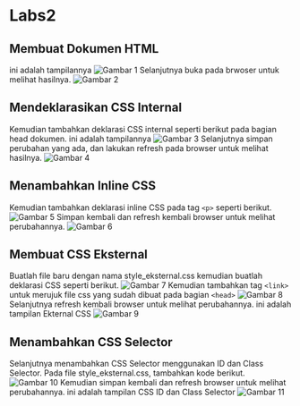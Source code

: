 # Labs2
## Membuat Dokumen HTML
ini adalah tampilannya 
![Gambar 1](ss/ss1.png)
Selanjutnya buka pada brwoser untuk melihat hasilnya.
![Gambar 2](ss/ss2.png)

## Mendeklarasikan CSS Internal
Kemudian tambahkan deklarasi CSS internal seperti berikut pada bagian head dokumen. ini adalah tampilannya 
![Gambar 3](ss/ss3.png)
Selanjutnya simpan perubahan yang ada, dan lakukan refresh pada browser untuk melihat hasilnya.
![Gambar 4](ss/ss4.png)

## Menambahkan Inline CSS
Kemudian tambahkan deklarasi inline CSS pada tag `<p>` seperti berikut.
![Gambar 5](ss/ss5.png)
Simpan kembali dan refresh kembali browser untuk melihat perubahannya.
![Gambar 6](ss/ss6.png)

## Membuat CSS Eksternal
Buatlah file baru dengan nama style_eksternal.css kemudian buatlah deklarasi CSS seperti berikut.
![Gambar 7](ss/ss7.png)
Kemudian tambahkan tag `<link>` untuk merujuk file css yang sudah dibuat pada bagian `<head>`
![Gambar 8](ss/ss8.png)
Selanjutnya refresh kembali browser untuk melihat perubahannya.
ini adalah tampilan Ekternal CSS
![Gambar 9](ss/ss9.png)

## Menambahkan CSS Selector
Selanjutnya menambahkan CSS Selector menggunakan ID dan Class Selector. Pada file style_eksternal.css, tambahkan kode berikut.
![Gambar 10](ss/ss10.png)
Kemudian simpan kembali dan refresh browser untuk melihat perubahannya.
ini adalah tampilan CSS ID dan Class Selector
![Gambar 11](ss/ss11.png)
